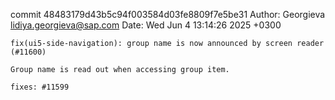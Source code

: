 commit 48483179d43b5c94f003584d03fe8809f7e5be31
Author: Georgieva <lidiya.georgieva@sap.com>
Date:   Wed Jun 4 13:14:26 2025 +0300

    fix(ui5-side-navigation): group name is now announced by screen reader (#11600)
    
    Group name is read out when accessing group item.
    
    fixes: #11599
